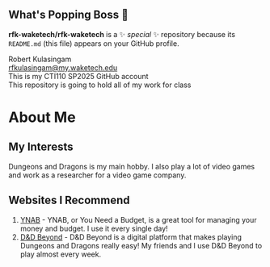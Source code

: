 ## What's Popping Boss 👋

**rfk-waketech/rfk-waketech** is a ✨ _special_ ✨ repository because its `README.md` (this file) appears on your GitHub profile.

Robert Kulasingam  
rfkulasingam@my.waketech.edu  
This is my CTI110 SP2025 GitHub account  
This repository is going to hold all of my work for class  
# About Me  
## My Interests
Dungeons and Dragons is my main hobby. I also play a lot of video games and work as a researcher for a video game company.
## Websites I Recommend

1. [YNAB](www.app.ynab.com) - YNAB, or You Need a Budget, is a great tool for managing your money and budget. I use it every single day!  
2. [D&D Beyond](www.dndbeyond.com) - D&D Beyond is a digital platform that makes playing Dungeons and Dragons really easy! My friends and I use D&D Beyond to play almost every week.